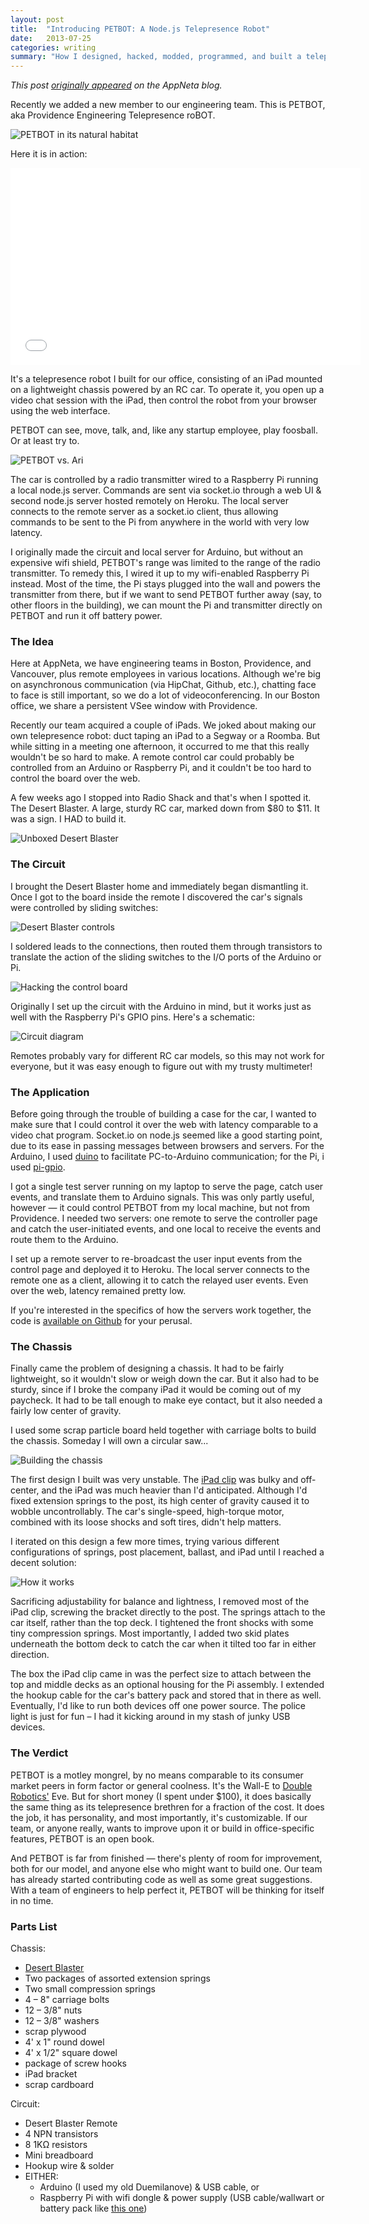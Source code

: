 ```yaml
---
layout: post
title:  "Introducing PETBOT: A Node.js Telepresence Robot"
date:   2013-07-25
categories: writing
summary: "How I designed, hacked, modded, programmed, and built a telepresence robot that runs on Node.js, a Raspberry Pi, and plenty of love."
---
```


_This post [originally appeared](http://www.appneta.com/blog/telepresence-robot/) on the AppNeta blog._

Recently we added a new member to our engineering team. This is PETBOT, aka Providence Engineering Telepresence roBOT.

<img class="center" src="/img/posts/petbotlogo.jpg" alt="PETBOT in its natural habitat" />

Here it is in action:

<div class="embed">
	<iframe width="560" height="315" src="//www.youtube.com/embed/Um5w7s2qQt8" frameborder="0" allowfullscreen></iframe>
</div>

It's a telepresence robot I built for our office, consisting of an iPad mounted on a lightweight chassis powered by an RC car. To operate it, you open up a video chat session with the iPad, then control the robot from your browser using the web interface.

PETBOT can see, move, talk, and, like any startup employee, play foosball. Or at least try to.

<img class="center" src="/img/posts/petbot8.jpg" alt="PETBOT vs. Ari" />

The car is controlled by a radio transmitter wired to a Raspberry Pi running a local node.js server. Commands are sent via socket.io through a web UI & second node.js server hosted remotely on Heroku. The local server connects to the remote server as a socket.io client, thus allowing commands to be sent to the Pi from anywhere in the world with very low latency.

I originally made the circuit and local server for Arduino, but without an expensive wifi shield, PETBOT's range was limited to the range of the radio transmitter. To remedy this, I wired it up to my wifi-enabled Raspberry Pi instead. Most of the time, the Pi stays plugged into the wall and powers the transmitter from there, but if we want to send PETBOT further away (say, to other floors in the building), we can mount the Pi and transmitter directly on PETBOT and run it off battery power.

### The Idea

Here at AppNeta, we have engineering teams in Boston, Providence, and Vancouver, plus remote employees in various locations. Although we're big on asynchronous communication (via HipChat, Github, etc.), chatting face to face is still important, so we do a lot of videoconferencing. In our Boston office, we share a persistent VSee window with Providence.

Recently our team acquired a couple of iPads. We joked about making our own telepresence robot: duct taping an iPad to a Segway or a Roomba. But while sitting in a meeting one afternoon, it occurred to me that this really wouldn't be so hard to make. A remote control car could probably be controlled from an Arduino or Raspberry Pi, and it couldn't be too hard to control the board over the web.

A few weeks ago I stopped into Radio Shack and that's when I spotted it. The Desert Blaster. A large, sturdy RC car, marked down from $80 to $11. It was a sign. I HAD to build it.

<img class="center" src="/img/posts/petbot1.jpg" alt="Unboxed Desert Blaster" />

### The Circuit

I brought the Desert Blaster home and immediately began dismantling it. Once I got to the board inside the remote I discovered the car's signals were controlled by sliding switches:

<img class="center" src="/img/posts/petbot2.jpg" alt="Desert Blaster controls" />

I soldered leads to the connections, then routed them through transistors to translate the action of the sliding switches to the I/O ports of the Arduino or Pi.

<img class="center" src="/img/posts/petbot3.jpg" alt="Hacking the control board" />

Originally I set up the circuit with the Arduino in mind, but it works just as well with the Raspberry Pi's GPIO pins. Here's a schematic:

<img class="center" src="/img/posts/petbot4.jpg" alt="Circuit diagram" />

Remotes probably vary for different RC car models, so this may not work for everyone, but it was easy enough to figure out with my trusty multimeter!

### The Application

Before going through the trouble of building a case for the car, I wanted to make sure that I could control it over the web with latency comparable to a video chat program. Socket.io on node.js seemed like a good starting point, due to its ease in passing messages between browsers and servers. For the Arduino, I used [duino](https://github.com/ecto/duino) to facilitate PC-to-Arduino communication; for the Pi, i used [pi-gpio](https://github.com/rakeshpai/pi-gpio).

I got a single test server running on my laptop to serve the page, catch user events, and translate them to Arduino signals. This was only partly useful, however — it could control PETBOT from my local machine, but not from Providence. I needed two servers: one remote to serve the controller page and catch the user-initiated events, and one local to receive the events and route them to the Arduino.

I set up a remote server to re-broadcast the user input events from the control page and deployed it to Heroku. The local server connects to the remote one as a client, allowing it to catch the relayed user events. Even over the web, latency remained pretty low.

If you're interested in the specifics of how the servers work together, the code is [available on Github](https://github.com/arizzitano/petbot) for your perusal.

### The Chassis

Finally came the problem of designing a chassis. It had to be fairly lightweight, so it wouldn't slow or weigh down the car. But it also had to be sturdy, since if I broke the company iPad it would be coming out of my paycheck. It had to be tall enough to make eye contact, but it also needed a fairly low center of gravity.

I used some scrap particle board held together with carriage bolts to build the chassis. Someday I will own a circular saw...

<img class="center" src="/img/posts/petbot5.jpg" alt="Building the chassis" />

The first design I built was very unstable. The [iPad clip](http://www.amazon.com/Talent-iMS-1-Music-Stand-Holder/dp/B007K7JTY4) was bulky and off-center, and the iPad was much heavier than I'd anticipated. Although I'd fixed extension springs to the post, its high center of gravity caused it to wobble uncontrollably. The car's single-speed, high-torque motor, combined with its loose shocks and soft tires, didn't help matters.

I iterated on this design a few more times, trying various different configurations of springs, post placement, ballast, and iPad until I reached a decent solution:

<img class="center" src="/img/posts/petbot_diagram.jpg" alt="How it works" />

Sacrificing adjustability for balance and lightness, I removed most of the iPad clip, screwing the bracket directly to the post. The springs attach to the car itself, rather than the top deck. I tightened the front shocks with some tiny compression springs. Most importantly, I added two skid plates underneath the bottom deck to catch the car when it tilted too far in either direction.

The box the iPad clip came in was the perfect size to attach between the top and middle decks as an optional housing for the Pi assembly. I extended the hookup cable for the car's battery pack and stored that in there as well. Eventually, I'd like to run both devices off one power source. The police light is just for fun – I had it kicking around in my stash of junky USB devices.

### The Verdict

PETBOT is a motley mongrel, by no means comparable to its consumer market peers in form factor or general coolness. It's the Wall-E to [Double Robotics'](http://www.doublerobotics.com/) Eve. But for short money (I spent under $100), it does basically the same thing as its telepresence brethren for a fraction of the cost. It does the job, it has personality, and most importantly, it's customizable. If our team, or anyone really, wants to improve upon it or build in office-specific features, PETBOT is an open book.

And PETBOT is far from finished — there's plenty of room for improvement, both for our model, and anyone else who might want to build one. Our team has already started contributing code as well as some great suggestions. With a team of engineers to help perfect it, PETBOT will be thinking for itself in no time.

### Parts List

Chassis:

* [Desert Blaster](http://www.toysrus.com/buy/vehicles-hobby-r-c/vehicles-play-sets/cars/fast-lane-desert-blaster-1-12-scale-radio-control-vehicle-red-5f5f2e8-12925247)
* Two packages of assorted extension springs
* Two small compression springs
* 4 – 8" carriage bolts
* 12 – 3/8" nuts
* 12 – 3/8" washers
* scrap plywood
* 4' x 1" round dowel
* 4' x 1/2" square dowel
* package of screw hooks
* iPad bracket
* scrap cardboard

Circuit:

* Desert Blaster Remote
* 4 NPN transistors
* 8 1K&#937; resistors
* Mini breadboard
* Hookup wire & solder
* EITHER:
	* Arduino (I used my old Duemilanove) & USB cable, or
	* Raspberry Pi with wifi dongle & power supply (USB cable/wallwart or battery pack like [this one](http://www.amazon.com/Gomadic-Advanced-Raspberry-Battery-Charge/dp/B00BR22W0Q/))
